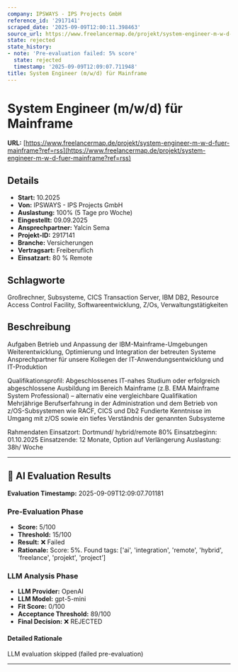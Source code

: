 ```yaml
---
company: IPSWAYS - IPS Projects GmbH
reference_id: '2917141'
scraped_date: '2025-09-09T12:00:11.398463'
source_url: https://www.freelancermap.de/projekt/system-engineer-m-w-d-fuer-mainframe?ref=rss
state: rejected
state_history:
- note: 'Pre-evaluation failed: 5% score'
  state: rejected
  timestamp: '2025-09-09T12:09:07.711948'
title: System Engineer (m/w/d) für Mainframe
---
```



# System Engineer (m/w/d) für Mainframe
**URL:** [https://www.freelancermap.de/projekt/system-engineer-m-w-d-fuer-mainframe?ref=rss](https://www.freelancermap.de/projekt/system-engineer-m-w-d-fuer-mainframe?ref=rss)
## Details
- **Start:** 10.2025
- **Von:** IPSWAYS - IPS Projects GmbH
- **Auslastung:** 100% (5 Tage pro Woche)
- **Eingestellt:** 09.09.2025
- **Ansprechpartner:** Yalcin Sema
- **Projekt-ID:** 2917141
- **Branche:** Versicherungen
- **Vertragsart:** Freiberuflich
- **Einsatzart:** 80
                                                % Remote

## Schlagworte
Großrechner, Subsysteme, CICS Transaction Server, IBM DB2, Resource Access Control Facility, Softwareentwicklung, Z/Os, Verwaltungstätigkeiten

## Beschreibung
Aufgaben
Betrieb und Anpassung der IBM-Mainframe-Umgebungen
Weiterentwicklung, Optimierung und Integration der betreuten Systeme
Ansprechpartner für unsere Kollegen der IT-Anwendungsentwicklung und IT-Produktion

Qualifikationsprofil:
Abgeschlossenes IT-nahes Studium oder erfolgreich abgeschlossene Ausbildung im Bereich Mainframe (z.B. EMA Mainframe System Professional) – alternativ eine vergleichbare Qualifikation
Mehrjährige Berufserfahrung in der Administration und dem Betrieb von z/OS-Subsystemen wie RACF, CICS und Db2
Fundierte Kenntnisse im Umgang mit z/OS sowie ein tiefes Verständnis der genannten Subsysteme

Rahmendaten
Einsatzort: Dortmund/ hybrid/remote 80%
Einsatzbeginn: 01.10.2025
Einsatzende: 12 Monate, Option auf Verlängerung
Auslastung: 38h/ Woche

---

## 🤖 AI Evaluation Results

**Evaluation Timestamp:** 2025-09-09T12:09:07.701181

### Pre-Evaluation Phase
- **Score:** 5/100
- **Threshold:** 15/100
- **Result:** ❌ Failed
- **Rationale:** Score: 5%. Found tags: ['ai', 'integration', 'remote', 'hybrid', 'freelance', 'projekt', 'project']

### LLM Analysis Phase
- **LLM Provider:** OpenAI
- **LLM Model:** gpt-5-mini
- **Fit Score:** 0/100
- **Acceptance Threshold:** 89/100
- **Final Decision:** ❌ REJECTED

#### Detailed Rationale
LLM evaluation skipped (failed pre-evaluation)

---

